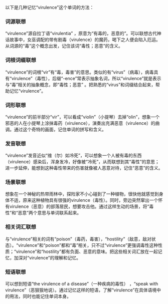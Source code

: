 以下是几种记忆“virulence”这个单词的方法：

### 词源联想
“virulence”源自拉丁语“virulentia” ，原意为“有毒的，恶意的”。可以联想古代神话故事中，女巫调配的带有剧毒（virulence）的魔药，喝下之人便会陷入厄运。从词源的“毒”这个概念出发，记住该词“毒性；恶意”的含义。

### 词根词缀联想
“virulence”的词根“vir”有“毒，毒害”的意思。类似的有“virus”（病毒），病毒具有“virulence”（毒性），后缀“-ence”常表示抽象名词，所以“virulence”就是表示与“毒”相关的抽象概念，即“毒性；恶意” 。把熟悉的“virus”和词缀结合起来，帮助记忆“virulence”。

### 词形联想
“virulence”的前半部分“vir”，可以看成“violin”（小提琴）去掉“olin”，想象一个邪恶的人在小提琴上涂抹毒药（virulence），演奏出充满恶意（virulence）的曲调。通过这个奇特的画面，记住单词的拼写和含义。

### 发音联想
“virulence”发音近似“维（尔）如冷死”，可以想象一个人被有毒的东西（virulence）感染后，浑身发冷，好像被“冷死”，从而联想到其“毒性”的意思；进一步延伸，能想到这种毒性带来的伤害就像被人恶意对待，记住“恶意”的含义。

### 场景联想
想象在一个神秘的热带雨林中，探险家不小心碰到了一种植物，很快他就感觉到身体不适，原来这种植物具有很强的virulence（毒性）。同时，旁边突然窜出一个怀有virulence（恶意）的部落居民，想要攻击他。通过这样生动的场景，将“毒性”和“恶意”两个意思与单词联系起来。

### 相关词汇联想
与“virulence”相关的词有“poison”（毒药，毒害），“hostility”（敌意，敌对状态）。“virulence”和“poison”都和“毒”相关，只不过“virulence”更强调毒性这种性质；“virulence”和“hostility”都有负面、恶意的意味。把这些相关词汇放在一起记忆，加深对“virulence”的理解和记忆。

### 短语联想
可以想到短语“the virulence of a disease”（一种疾病的毒性） ，“speak with virulence”（恶狠狠地说）。通过记忆这样的短语，了解“virulence”在具体语境中的用法，同时也能记住单词本身。 